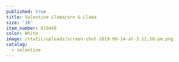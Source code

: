 ```yaml
---
published: true
title: Valentine Llamacorn & Llama
size: '10'
item_number: 6194X9
color: White
image: /static/uploads/screen-shot-2019-08-14-at-3.12.50-pm.png
catalog:
  - valentine
---
```


